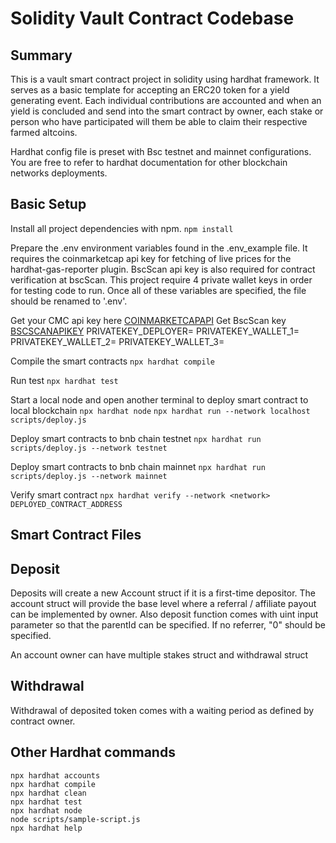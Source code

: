 # Solidity Vault Contract Codebase

## Summary

This is a vault smart contract project in solidity using hardhat framework. It serves as a basic template for accepting an ERC20 token for a yield generating event. Each individual contributions are accounted and when an yield is concluded and send into the smart contract by owner, each stake or person who have participated will them be able to claim their respective farmed altcoins.

Hardhat config file is preset with Bsc testnet and mainnet configurations. You are free to refer to hardhat documentation for other blockchain networks deployments.

## Basic Setup

Install all project dependencies with npm.
`npm install`

Prepare the .env environment variables found in the .env_example file. It requires the coinmarketcap api key for fetching of live prices for the hardhat-gas-reporter plugin. BscScan api key is also required for contract verification at bscScan. This project require 4 private wallet keys in order for testing code to run. Once all of these variables are specified, the file should be renamed to '.env'.

Get your CMC api key here [COINMARKETCAPAPI](https://coinmarketcap.com/api/)
Get BscScan key [BSCSCANAPIKEY](https://bscscan.com/login)
PRIVATEKEY_DEPLOYER=
PRIVATEKEY_WALLET_1=
PRIVATEKEY_WALLET_2=
PRIVATEKEY_WALLET_3=

Compile the smart contracts
`npx hardhat compile`

Run test
`npx hardhat test`

Start a local node and open another terminal to deploy smart contract to local blockchain
`npx hardhat node`
`npx hardhat run --network localhost scripts/deploy.js`

Deploy smart contracts to bnb chain testnet
`npx hardhat run scripts/deploy.js --network testnet`

Deploy smart contracts to bnb chain mainnet
`npx hardhat run scripts/deploy.js --network mainnet`

Verify smart contract
`npx hardhat verify --network <network> DEPLOYED_CONTRACT_ADDRESS`

## Smart Contract Files

## Deposit

Deposits will create a new Account struct if it is a first-time depositor. The account struct will provide the base level where a referral / affiliate payout can be implemented by owner. Also deposit function comes with uint input parameter so that the parentId can be specified. If no referrer, "0" should be specified.

An account owner can have multiple stakes struct and withdrawal struct

## Withdrawal

Withdrawal of deposited token comes with a waiting period as defined by contract owner.

## Other Hardhat commands

```shell
npx hardhat accounts
npx hardhat compile
npx hardhat clean
npx hardhat test
npx hardhat node
node scripts/sample-script.js
npx hardhat help
```
